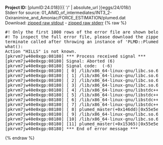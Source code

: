 **Project ID:** [plumID:24.018]({{ '/' | absolute_url }}eggs/24/018/)  
Stderr for source:  01_AIMD_of_intermediates/INT3_2-Oxiranimine_and_Amoniac/FORCE_ESTIMATION/plumed.dat   
Download: [zipped raw stdout](plumed.dat.plumed_master.stdout.txt.zip) - [zipped raw stderr](plumed.dat.plumed_master.stderr.txt.zip) 
{% raw %}
<pre>
#! Only the first 1000 rows of the error file are shown below
#! To inspect the full error file, please download the zipped raw stderr file above
terminate called after throwing an instance of 'PLMD::Plumed::Exception'
what():
Action "HILLS" is not known.
[pkrvm7jw40e0xgp:08180] *** Process received signal ***
[pkrvm7jw40e0xgp:08180] Signal: Aborted (6)
[pkrvm7jw40e0xgp:08180] Signal code:  (-6)
[pkrvm7jw40e0xgp:08180] [ 0] /lib/x86_64-linux-gnu/libc.so.6(+0x45330)[0x7f14bce45330]
[pkrvm7jw40e0xgp:08180] [ 1] /lib/x86_64-linux-gnu/libc.so.6(pthread_kill+0x11c)[0x7f14bce9eb2c]
[pkrvm7jw40e0xgp:08180] [ 2] /lib/x86_64-linux-gnu/libc.so.6(gsignal+0x1e)[0x7f14bce4527e]
[pkrvm7jw40e0xgp:08180] [ 3] /lib/x86_64-linux-gnu/libc.so.6(abort+0xdf)[0x7f14bce288ff]
[pkrvm7jw40e0xgp:08180] [ 4] /lib/x86_64-linux-gnu/libstdc++.so.6(+0xa5ff5)[0x7f14bd2a5ff5]
[pkrvm7jw40e0xgp:08180] [ 5] /lib/x86_64-linux-gnu/libstdc++.so.6(+0xbb0da)[0x7f14bd2bb0da]
[pkrvm7jw40e0xgp:08180] [ 6] /lib/x86_64-linux-gnu/libstdc++.so.6(_ZSt10unexpectedv+0x0)[0x7f14bd2a5a55]
[pkrvm7jw40e0xgp:08180] [ 7] /lib/x86_64-linux-gnu/libstdc++.so.6(+0xa5a6f)[0x7f14bd2a5a6f]
[pkrvm7jw40e0xgp:08180] [ 8] plumed_master(+0x146dd)[0x55e5e83136dd]
[pkrvm7jw40e0xgp:08180] [ 9] /lib/x86_64-linux-gnu/libc.so.6(+0x2a1ca)[0x7f14bce2a1ca]
[pkrvm7jw40e0xgp:08180] [10] /lib/x86_64-linux-gnu/libc.so.6(__libc_start_main+0x8b)[0x7f14bce2a28b]
[pkrvm7jw40e0xgp:08180] [11] plumed_master(+0x15365)[0x55e5e8314365]
[pkrvm7jw40e0xgp:08180] *** End of error message ***
</pre>
{% endraw %}
